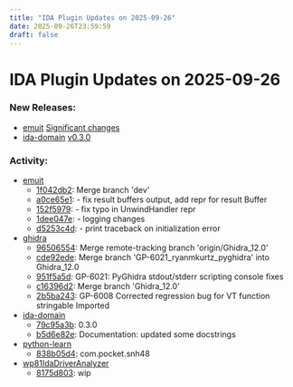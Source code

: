 ```yaml
---
title: "IDA Plugin Updates on 2025-09-26"
date: 2025-09-26T23:59:59
draft: false
---
```


# IDA Plugin Updates on 2025-09-26

### New Releases:
  - [emuit](https://github.com/AzzOnFire/emuit) [Significant changes](https://github.com/AzzOnFire/emuit/releases/tag/v0.8.0)
  - [ida-domain](https://github.com/HexRaysSA/ida-domain) [v0.3.0](https://github.com/HexRaysSA/ida-domain/releases/tag/v0.3.0)

### Activity:
  - [emuit](https://github.com/AzzOnFire/emuit)
    - [1f042db2](https://github.com/AzzOnFire/emuit/commit/1f042db2bbd96a84c838dd251848c20e39f4c1e0): Merge branch 'dev'
    - [a0ce65e1](https://github.com/AzzOnFire/emuit/commit/a0ce65e17f6bf64cf40cd7217161b6473ce3e498): - fix result buffers output, add repr for result Buffer
    - [152f5979](https://github.com/AzzOnFire/emuit/commit/152f59796788daf31435682d2525fad6aff385cc): - fix typo in UnwindHandler repr
    - [1dee047e](https://github.com/AzzOnFire/emuit/commit/1dee047eacc2c1e6758b39478334e531fc096dd9): - logging changes
    - [d5253c4d](https://github.com/AzzOnFire/emuit/commit/d5253c4d52be7806de37d95ecffa36e1bd6457cf): - print traceback on initialization error
  - [ghidra](https://github.com/NationalSecurityAgency/ghidra)
    - [96506554](https://github.com/NationalSecurityAgency/ghidra/commit/96506554e7ed4bab18b4d5bc32ed51c6047de15b): Merge remote-tracking branch 'origin/Ghidra_12.0'
    - [cde92ede](https://github.com/NationalSecurityAgency/ghidra/commit/cde92ede12dd1222dbd3d4549c1451523b0a8079): Merge branch 'GP-6021_ryanmkurtz_pyghidra' into Ghidra_12.0
    - [951f5a5d](https://github.com/NationalSecurityAgency/ghidra/commit/951f5a5daa02848f4c5326c4d4e6ea8ddfc8c888): GP-6021: PyGhidra stdout/stderr scripting console fixes
    - [c16396d2](https://github.com/NationalSecurityAgency/ghidra/commit/c16396d23558220f0e9a5306cd66f0d31c399a33): Merge branch 'Ghidra_12.0'
    - [2b5ba243](https://github.com/NationalSecurityAgency/ghidra/commit/2b5ba243278c83faadbe156c533bd2b588c41273): GP-6008 Corrected regression bug for VT function stringable Imported
  - [ida-domain](https://github.com/HexRaysSA/ida-domain)
    - [79c95a3b](https://github.com/HexRaysSA/ida-domain/commit/79c95a3b9bb2eadf55b4168a2ce0be7de64cb423): 0.3.0
    - [b5d6e82e](https://github.com/HexRaysSA/ida-domain/commit/b5d6e82eb9ecde24f54d6d5940f70475918a9d76): Documentation: updated some docstrings
  - [python-learn](https://github.com/mengxiangjin/python-learn)
    - [838b05d4](https://github.com/mengxiangjin/python-learn/commit/838b05d41f9459b55261718dc3c565153bf35496): com.pocket.snh48
  - [wp81IdaDriverAnalyzer](https://github.com/fredericGette/wp81IdaDriverAnalyzer)
    - [8175d803](https://github.com/fredericGette/wp81IdaDriverAnalyzer/commit/8175d803eb0ed1beacef33bedb8aa91bbe9977a1): wip
